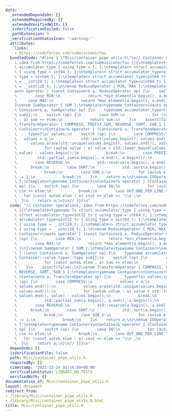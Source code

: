 ```yaml
---
data:
  _extendedDependsOn: []
  _extendedRequiredBy: []
  _extendedVerifiedWith: []
  _isVerificationFailed: false
  _pathExtension: h
  _verificationStatusIcon: ':warning:'
  attributes:
    links:
    - https://codeforces.com/submissions/Yuu
  bundledCode: "#line 1 \"Misc/container_pipe_utils.h\"\n// Container operations,\
    \ idea from https://codeforces.com/submissions/Yuu {{{\ntemplate<typename T> struct\
    \ accumulator_type { using type = T; };\ntemplate<> struct accumulator_type<int32_t>\
    \ { using type = int64_t; };\ntemplate<> struct accumulator_type<uint32_t> { using\
    \ type = uint64_t; };\ntemplate<> struct accumulator_type<int64_t> { using type\
    \ = __int128_t; };\ntemplate<> struct accumulator_type<uint64_t> { using type\
    \ = __uint128_t; };\n\nenum ReduceOperator { MIN, MAX };\ntemplate<typename Container>\n\
    auto operator | (const Container& a, ReduceOperator op) {\n    switch (op) {\n\
    \        case MIN:\n            return *min_element(a.begin(), a.end());\n   \
    \     case MAX:\n            return *max_element(a.begin(), a.end());\n    }\n\
    }\nenum SumOperator { SUM };\ntemplate<typename Container>\nauto operator | (const\
    \ Container& a, SumOperator op) {\n    typename accumulator_type<typename Container::value_type>::type\
    \ sum{};\n    switch (op) {\n        case SUM:\n            for (const auto& elem\
    \ : a) sum += elem;\n            return sum;\n    }\n    assert(false);\n}\nenum\
    \ TransformOperator { COMPRESS, PREFIX_SUM, REVERSE, SORT, SUB_1 };\ntemplate<typename\
    \ Container>\nContainer& operator | (Container& a, TransformOperator op) {\n \
    \   __typeof(a) values;\n    switch (op) {\n        case COMPRESS:\n         \
    \   values = a;\n            std::sort(values.begin(), values.end());\n      \
    \      values.erase(std::unique(values.begin(), values.end()), values.end());\n\
    \            for (auto& value : a) value = std::lower_bound(values.begin(), values.end(),\
    \ value) - values.begin();\n            break;\n        case PREFIX_SUM:\n   \
    \         std::partial_sum(a.begin(), a.end(), a.begin());\n            break;\n\
    \        case REVERSE:\n            std::reverse(a.begin(), a.end());\n      \
    \      break;\n        case SORT:\n            std::sort(a.begin(), a.end());\n\
    \            break;\n        case SUB_1:\n            for (auto& elem : a) elem\
    \ -= 1;\n            break;\n    }\n    return a;\n}\nenum IOOperator { IN, OUT_ONE_PER_LINE\
    \ };\ntemplate<typename Container>\nContainer& operator | (Container& a, IOOperator\
    \ op) {\n    switch (op) {\n        case IN:\n            for (auto& elem : a)\
    \ cin >> elem;\n            break;\n        case OUT_ONE_PER_LINE:\n         \
    \   for (const auto& elem : a) cout << elem << '\\n';\n            break;\n  \
    \  }\n    return a;\n}\n// }}}\n"
  code: "// Container operations, idea from https://codeforces.com/submissions/Yuu\
    \ {{{\ntemplate<typename T> struct accumulator_type { using type = T; };\ntemplate<>\
    \ struct accumulator_type<int32_t> { using type = int64_t; };\ntemplate<> struct\
    \ accumulator_type<uint32_t> { using type = uint64_t; };\ntemplate<> struct accumulator_type<int64_t>\
    \ { using type = __int128_t; };\ntemplate<> struct accumulator_type<uint64_t>\
    \ { using type = __uint128_t; };\n\nenum ReduceOperator { MIN, MAX };\ntemplate<typename\
    \ Container>\nauto operator | (const Container& a, ReduceOperator op) {\n    switch\
    \ (op) {\n        case MIN:\n            return *min_element(a.begin(), a.end());\n\
    \        case MAX:\n            return *max_element(a.begin(), a.end());\n   \
    \ }\n}\nenum SumOperator { SUM };\ntemplate<typename Container>\nauto operator\
    \ | (const Container& a, SumOperator op) {\n    typename accumulator_type<typename\
    \ Container::value_type>::type sum{};\n    switch (op) {\n        case SUM:\n\
    \            for (const auto& elem : a) sum += elem;\n            return sum;\n\
    \    }\n    assert(false);\n}\nenum TransformOperator { COMPRESS, PREFIX_SUM,\
    \ REVERSE, SORT, SUB_1 };\ntemplate<typename Container>\nContainer& operator |\
    \ (Container& a, TransformOperator op) {\n    __typeof(a) values;\n    switch\
    \ (op) {\n        case COMPRESS:\n            values = a;\n            std::sort(values.begin(),\
    \ values.end());\n            values.erase(std::unique(values.begin(), values.end()),\
    \ values.end());\n            for (auto& value : a) value = std::lower_bound(values.begin(),\
    \ values.end(), value) - values.begin();\n            break;\n        case PREFIX_SUM:\n\
    \            std::partial_sum(a.begin(), a.end(), a.begin());\n            break;\n\
    \        case REVERSE:\n            std::reverse(a.begin(), a.end());\n      \
    \      break;\n        case SORT:\n            std::sort(a.begin(), a.end());\n\
    \            break;\n        case SUB_1:\n            for (auto& elem : a) elem\
    \ -= 1;\n            break;\n    }\n    return a;\n}\nenum IOOperator { IN, OUT_ONE_PER_LINE\
    \ };\ntemplate<typename Container>\nContainer& operator | (Container& a, IOOperator\
    \ op) {\n    switch (op) {\n        case IN:\n            for (auto& elem : a)\
    \ cin >> elem;\n            break;\n        case OUT_ONE_PER_LINE:\n         \
    \   for (const auto& elem : a) cout << elem << '\\n';\n            break;\n  \
    \  }\n    return a;\n}\n// }}}\n"
  dependsOn: []
  isVerificationFile: false
  path: Misc/container_pipe_utils.h
  requiredBy: []
  timestamp: '2022-12-24 01:16:58+08:00'
  verificationStatus: LIBRARY_NO_TESTS
  verifiedWith: []
documentation_of: Misc/container_pipe_utils.h
layout: document
redirect_from:
- /library/Misc/container_pipe_utils.h
- /library/Misc/container_pipe_utils.h.html
title: Misc/container_pipe_utils.h
---
```

